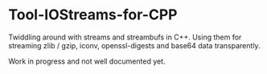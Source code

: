 # Tool-IOStreams-for-CPP

Twiddling around with streams and streambufs in C++. 
Using them for streaming zlib / gzip, iconv, openssl-digests and base64 data transparently.

Work in progress and not well documented yet.

